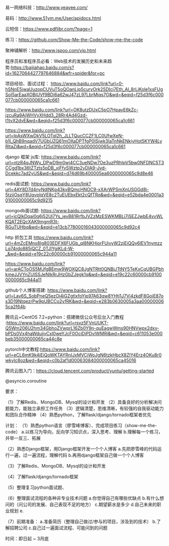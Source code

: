 易一网络科技：http://www.yeayee.com/

易码：http://www.51ym.me/User/apidocs.html

云短信：https://www.pdflibr.com/?page=1

练习：https://github.com/Show-Me-the-Code/show-me-the-code

聚神铺解析：http://www.jspoo.com/vip.html

程序员和准程序员必看：Web技术的发展历史和未来趋势:https://baijiahao.baidu.com/s?id=1627064427797646884&wfr=spider&for=pc

项目经验、面试过程：
https://www.baidu.com/link?url=0-hSNnE5iwaUuzopCUVuT5oQOanLjp5curvOrk25DIcj7Eth_Al_8rLjKole1xsFUgSoI5arEaaXOBiUVf9BDi6a62wJ47zL97LbrMiqs7O&wd=&eqid=f25d3f6c000077cb000000065ca1c661

https://www.baidu.com/link?url=OK8utzDUxC5pO7HpayE6kZc-jzcuRa9AjWHVyXHdd3_28Rr4Ad4Gzd-t1tvX2dvE&wd=&eqid=f25d3f6c000077cb000000065ca1c661

https://www.baidu.com/link?url=lpAsWXwDkV5LOTql2h_JLLTQucCCZF1LC0UfwXeN-b1I_QhB9nqadV7UGbUZQ61mOXaDPTfgP0lSjwk3IaTnNkENkiyHot5KYW4LyRltaZi&wd=&eqid=f25d3f6c000077cb000000065ca1c661

django 框架 js库: https://www.baidu.com/link?url=ntzR4qJNWy_DPwD9m0wj4CC3ueNDw7Oe3uzPRhIpV5bw0NFDNC5T3CCgd1bx36tZTzts5pDB_xjFfvSWztp2yDlA9-Jvd-Dcekkc7ad2yUS&wd=&eqid=d74d69b400005ea6000000065c9d8e46

redis面试题: https://www.baidu.com/link?url=4AY8D7d4nyNdlNKp43kvBQmcHNOC9-xXArWPSmXnUSGGd8i-5tzjjOsqY8UqvpIqVE8c2TuEUEbxEkt2cQfTRq&wd=&eqid=e52bda4e0001a301000000065c9d9215

mongodb面试题: https://www.baidu.com/link?url=jcQIkDqai0q6j52Ul7Ys_ievB81RrfbJVZzMzESWKMBLi7iSEZJwbE4vvWLKQAT2EQcXAK9mgmR3t-RGuTUHbq&wd=&eqid=e13cb77800016043000000065c9d92c4

http 抓包工具
https://www.baidu.com/link?url=4mZcEMnx8Ig803EDFX6FUGb_qI8NKHiorFUivyW2zjEiQQy6lEV1nymzzLq74rdo885jQCZ_0TJlYgiKLd-W-_&wd=&eqid=e19c22c60000cb91000000065c944a11

https://www.baidu.com/link?url=arACToOS5MJfgBEmw9WOXQC8JgNTRtt0QNBiJTtNY5TeKxCqUBGPbhkmeJJVYnZUlSSJeNIkRrJHzGbZJegk1q&wd=&eqid=e19c22c60000cb91000000065c944a11

github个人博客搭建: https://www.baidu.com/link?url=Lav6S_SobPneQ5ezOi4iGZgtlxfoYjp97A63qw8YHtj1J7Vi4zkdF8GoiE87os3D19NtqezrPw9pUBCCo2yfRK&wd=&eqid=e283b0630005a3aa000000065ca2f64b

腾讯云+CentOS 7.2+python：搭建微信公众号后台入门教程
:https://www.baidu.com/link?url=rsvz5FVnUUKT-Q5Wm206U2hm34GbhoZVwprL16Zb0Y9n-quEagwWms90HNVwpx2dxv-bPDs0Vx4haWduiiyCxl0weYJcF0OciDiPDvIWMRi&wd=&eqid=c611053e000beb35000000065ca44c8e

pytorch中文教程:https://www.baidu.com/link?url=eCL6mK9k4jEiQoWKTAYRnIJxMVCjWoJgN6tzkHbcX8ZlY4Erz4OKu8r0wkyIc8oz&wd=&eqid=c0b2af1d00063084000000065ca45016

腾讯云图入门：https://cloud.tencent.com/product/yuntu/getting-started

@asyncio.coroutine

要求：

（1）了解Redis、MongoDB、Mysql的设计和开发
（2）具备良好的分析解决问题能力，能独立承担工作任务
（3）逻辑清楚，思维清晰，有较强的自我驱动能力和团队合作精神
（4）熟悉python，了解flask/django/tornado框架者优先


计划：
（1）熟悉python语言（廖雪峰博客）、完成项目练习（show-me-the-code）
	a.以练习为导向，反向学习知识点，深入思考、理解
	b.理解每一个练习，并举一反三、拓展

（2）熟悉Django框架，用Django框架开发一个个人博客
	a.先把廖雪峰的代码运行一遍，过一遍流程，理解代码
	b.再用django框架自己做一个个人博客

（3）了解Redis、MongoDB、Mysql的设计和开发

（4）了解flask/django/tornado框架

（5）整理复习python面试题、

（6）整理面试流程的各种非专业技术问题
	a.你觉得自己有哪些优缺点
	b.有什么想问的（问公司的发展、自己表现不足的地方）
	c.期望薪水是多少
	d.自己未来的职业规划
	e.

（7）前期准备：
    a.准备简历（整理自己做过/参与的项目，涉及到的技术）
    b.了解招聘公司
    c.自己过一遍面试流程、可能问到的问题


时间：即日起 ~ 3月底